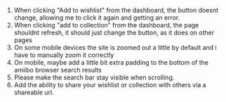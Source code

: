 1. When clicking "Add to wishlist" from the dashboard, the button doesnt change, allowing me to click it again and getting an error.
2. When clicking "add to collection" from the dashboard, the page shouldnt refresh, it should just change the button, as it does on other pages
3. On some mobile devices the site is zoomed out a little by default and i have to manually zoom it correctly
4. On mobile, maybe add a little bit extra padding to the bottom of the amiibo browser search results
5. Please make the search bar stay visible when scrolling.
6. Add the ability to share your wishlist or collection with others via a shareable url.
